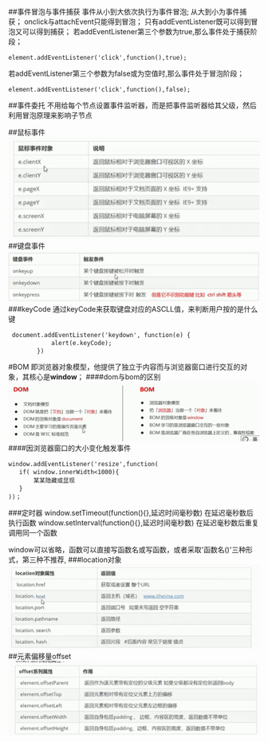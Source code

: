 ##事件冒泡与事件捕获
事件从小到大依次执行为事件冒泡;
从大到小为事件捕获；
onclick与attachEvent只能得到冒泡；
只有addEventListener既可以得到冒泡又可以得到捕获；
若addEventListener第三个参数为true,那么事件处于捕获阶段；
```
element.addEventListener('click',function(),true);
```
若addEventListener第三个参数为false或为空值时,那么事件处于冒泡阶段；
```
element.addEventListener('click',function(),false);
```

##事件委托
不用给每个节点设置事件监听器，而是把事件监听器给其父级，然后利用冒泡原理来影响子节点

##鼠标事件
![鼠标事件](笔记img/1595302303(1).png)
##键盘事件
![键盘事件](笔记img/1595309592(1).png)
###keyCode
通过keyCode来获取键盘对应的ASCLL值，来判断用户按的是什么键
```
 document.addEventListener('keydown', function(e) {
            alert(e.keyCode);
        })
```
#BOM
即浏览器对象模型，他提供了独立于内容而与浏览器窗口进行交互的对象，其核心是**window**；
####dom与bom的区别
![区别](笔记img/1595335006(1).png)
####因浏览器窗口的大小变化触发事件
```
window.addEventListener('resize',function(
   if( window.innerWidth<1000){
       某某隐藏或显现
   }
))；
```
###定时器
window.setTimeout(function(){},延迟时间毫秒数)
在延迟毫秒数后执行函数
window.setInterval(function(){},延迟时间毫秒数)
在延迟毫秒数后重复调用同一个函数

window可以省略，函数可以直接写函数名或写函数，或者采取'函数名()'三种形式，第三种不推荐,
###location对象
![location](笔记img/1595813298.png)
##元素偏移量offset
![offset](笔记img/1595841079(1).png)
